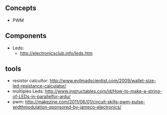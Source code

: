 ## Concepts
  - PWM

## Components
  - Leds:
    - http://electronicsclub.info/leds.htm

## tools

- resistor calcultor: http://www.evilmadscientist.com/2009/wallet-size-led-resistance-calculator/
- multiples Leds: http://www.instructables.com/id/How-to-make-a-string-of-LEDs-in-parallelfor-ardu/
- pwm:
http://makezine.com/2011/06/01/circuit-skills-pwm-pulse-widthmodulation-sponsored-by-jameco-electronics/
